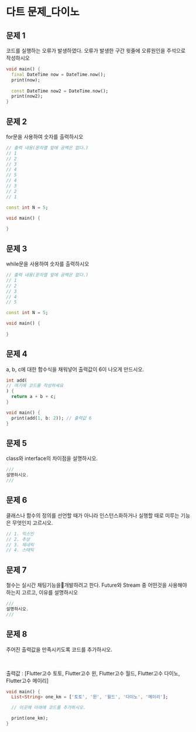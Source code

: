 # 다트 문제_다이노

## 문제 1
코드를 실행하는 오류가 발생하였다. 오류가 발생한 구간 윗줄에 오류원인을 주석으로 작성하시오

```dart
void main() {
  final DateTime now = DateTime.now();
  print(now);
  
  const DateTime now2 = DateTime.now();
  print(now2);
}
```

## 문제 2
for문을 사용하여 숫자를 출력하시오

```dart
// 출력 내용(문자열 앞에 공백은 없다.)
// 1
// 2
// 3
// 4
// 5
// 4
// 3
// 2
// 1

const int N = 5;

void main() {
 
}
```
## 문제 3
while문을 사용하여 숫자를 출력하시오

```dart
// 출력 내용(문자열 앞에 공백은 없다.)
// 1
// 2
// 3
// 4
// 5

const int N = 5;

void main() {
  
}
```

## 문제 4
a, b, c에 대한 함수식을 채워넣어 출력값이 6이 나오게 만드시오.

```dart
int add(
// 여기에 코드를 작성하세요
) {
  return a + b + c;
}

void main() {
  print(add(1, b: 2)); // 출력값 6
}
```

## 문제 5
class와 interface의 차이점을 설명하시오.

```dart
///
설명하시오.
///
```

## 문제 6
클래스나 함수의 정의를 선언할 때가 아니라 인스턴스화하거나 실행할 때로 미루는 기능은 무엇인지 고르시오.

```dart
// 1. 믹스인
// 2. 추상
// 3. 제네릭
// 4. 스태틱
```

## 문제 7
철수는 실시간 채팅기능을개발하려고 한다. Future와 Stream 중 어떤것을 사용해야하는지 고르고, 이유를 설명하시오

```dart
///
설명하시오.
///
```


## 문제 8
주어진 출력값을 만족시키도록 코드를 추가하시오.

</br>

출력값 : [Flutter고수 토토, Flutter고수 윈, Flutter고수 월드, Flutter고수 다이노, Flutter고수 메이리]

```dart
void main() {
  List<String> one_km = ['토토', '윈', '월드', '다이노', '메이리'];

  // 이곳에 아래에 코드를 추가하시오.

  print(one_km);
}
```
